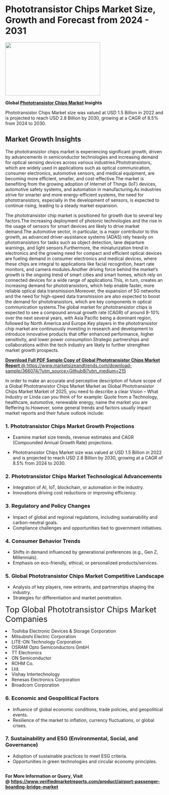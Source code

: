 <H1>Phototransistor Chips Market Size, Growth and Forecast from 2024 - 2031</H1><img class="aligncenter size-medium wp-image-584254" src="https://thirdeyenews.in/wp-content/uploads/2024/09/Global-Market-Research-300x168.jpeg" alt="" width="300" height="168" /><p><strong>Global&nbsp;<a href="https://www.marketsizeandtrends.com/download-sample/366074/?utm_source=Github8j?utm_medium=215">Phototransistor Chips Market</a> Insights</strong></p><p>Phototransistor Chips Market size was valued at USD 1.5 Billion in 2022 and is projected to reach USD 2.8 Billion by 2030, growing at a CAGR of 8.5% from 2024 to 2030.</p><p><h2>Market Growth Insights</h2> The phototransistor chips market is experiencing significant growth, driven by advancements in semiconductor technologies and increasing demand for optical sensing devices across various industries.Phototransistors, which are widely used in applications such as optical communication, consumer electronics, automotive sensors, and medical equipment, are becoming more efficient, smaller, and cost-effective.The market is benefiting from the growing adoption of Internet of Things (IoT) devices, automotive safety systems, and automation in manufacturing.As industries strive for smarter and more energy-efficient systems, the need for phototransistors, especially in the development of sensors, is expected to continue rising, leading to a steady market expansion.<p><a href="#"></a></p> The phototransistor chip market is positioned for growth due to several key factors.The increasing deployment of photonic technologies and the rise in the usage of sensors for smart devices are likely to drive market demand.The automotive sector, in particular, is a major contributor to this growth, as advanced driver-assistance systems (ADAS) rely heavily on phototransistors for tasks such as object detection, lane departure warnings, and light sensors.Furthermore, the miniaturization trend in electronics and the growing need for compact and efficient optical devices are fueling demand in consumer electronics and medical devices, where these chips are integral to applications like facial recognition, heart rate monitors, and camera modules.Another driving force behind the market’s growth is the ongoing trend of smart cities and smart homes, which rely on connected devices for a wide range of applications.This, in turn, creates an increasing demand for phototransistors, which help enable faster, more reliable optical data transmission.Moreover, the expansion of 5G networks and the need for high-speed data transmission are also expected to boost the demand for phototransistors, which are key components in optical communication systems.The global market for phototransistor chips is expected to see a compound annual growth rate (CAGR) of around 8-10% over the next several years, with Asia Pacific being a dominant region, followed by North America and Europe.Key players in the phototransistor chip market are continuously investing in research and development to introduce innovative products that offer enhanced performance, higher sensitivity, and lower power consumption.Strategic partnerships and collaborations within the tech industry are likely to further strengthen market growth prospects.<p><a href="#"></p><p><span class=""><strong>Download Full PDF Sample Copy of Global Phototransistor Chips Market Report</strong> @ <a href="https://www.marketsizeandtrends.com/download-sample/366074/?utm_source=Github8j?utm_medium=215" target="_blank">https://www.marketsizeandtrends.com/download-sample/366074/?utm_source=Github8j?utm_medium=215</a></span></p><p>In order to make an accurate and perceptive description of future scope of a Global&nbsp;Phototransistor Chips Market Market as Global&nbsp;Phototransistor Chips Market Market of 2025, you need to describe a clear Vision &ndash; What Industry or Linda can you think of for example: Quote from a Technology, healthcare, automotive, renewable energy, name the market you are Reffering to.However, some general trends and factors usually impact market reports and their future outlook include:</p><h3>1.&nbsp;<strong>Phototransistor Chips Market Growth Projections</strong></h3><ul><li>Examine market size trends, revenue estimates and CAGR (Compounded Annual Growth Rate) projections.</li><li><p>Phototransistor Chips Market size was valued at USD 1.5 Billion in 2022 and is projected to reach USD 2.8 Billion by 2030, growing at a CAGR of 8.5% from 2024 to 2030.</p></li></ul><h3>2.&nbsp;<strong>Phototransistor Chips Market Technological Advancements</strong></h3><ul><li>Integration of AI, IoT, blockchain, or automation in the industry.</li><li>Innovations driving cost reductions or improving efficiency.</li></ul><h3>3.&nbsp;<strong>Regulatory and Policy Changes</strong></h3><ul><li>Impact of global and regional regulations, including sustainability and carbon-neutral goals.</li><li>Compliance challenges and opportunities tied to government initiatives.</li></ul><h3>4.&nbsp;<strong>Consumer Behavior Trends</strong></h3><ul><li>Shifts in demand influenced by generational preferences (e.g., Gen Z, Millennials).</li><li>Emphasis on eco-friendly, ethical, or personalized products/services.</li></ul><h3>5.&nbsp;<strong>Global Phototransistor Chips Market Competitive Landscape</strong></h3><ul><li>Analysis of key players, new entrants, and partnerships shaping the industry.</li><li>Strategies for differentiation and market penetration.</li></ul><p data-pm-slice="1 1 []"><span style="color: inherit; font-family: inherit; font-size: 25px;">Top Global Phototransistor Chips Market Companies</span></p><div class="" data-test-id=""><p><li>Toshiba Electronic Devices & Storage Corporation</li><li> Mitsubishi Electric Corporation</li><li> LITE-ON Technology Corporation</li><li> OSRAM Opto Semiconductors GmbH</li><li> TT Electronics</li><li> ON Semiconductor</li><li> ROHM Co.</li><li> Ltd.</li><li> Vishay Intertechnology</li><li> Renesas Electronics Corporation</li><li> Broadcom Corporation</li></p></div><h3>6.&nbsp;<strong>Economic and Geopolitical Factors</strong></h3><ul><li>Influence of global economic conditions, trade policies, and geopolitical events.</li><li>Resilience of the market to inflation, currency fluctuations, or global crises.</li></ul><h3>7.&nbsp;<strong>Sustainability and ESG (Environmental, Social, and Governance)</strong></h3><ul><li>Adoption of sustainable practices to meet ESG criteria.</li><li>Opportunities in green technologies and circular economy principles.</li></ul><h2><strong style="font-size: 14px;">For More Information or Query, Visit @&nbsp;</strong><a style="background-color: #ffffff; font-size: 14px;" href="https://www.marketsizeandtrends.com/report/phototransistor-chips-market/" target="_blank">https://www.verifiedmarketreports.com/product/airport-passenger-boarding-bridge-market</a></h2>